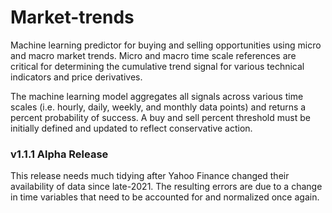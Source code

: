 # Market-trends
Machine learning predictor for buying and selling opportunities using micro and macro market trends.
Micro and macro time scale references are critical for determining the cumulative trend signal for various technical indicators and price derivatives.

The machine learning model aggregates all signals across various time scales (i.e. hourly, daily, weekly, and monthly data points) and returns a percent probability of success. A buy and sell percent threshold must be initially defined and updated to reflect conservative action.

### v1.1.1 Alpha Release
This release needs much tidying after Yahoo Finance changed their availability of data since late-2021.
The resulting errors are due to a change in time variables that need to be accounted for and normalized once again.
